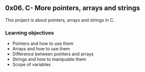## 0x06. C- More pointers, arrays and strings

This project is about pointers, arrays and strings in C.

### Learning objectives

- Pointers and how to use them
- Arrays and how to use them
- Difference between pointers and arrays
- Strings and how to manipulate them
- Scope of variables
